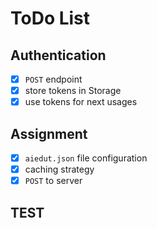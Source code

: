 # ToDo List

## Authentication

- [x] `POST` endpoint
- [x] store tokens in Storage
- [x] use tokens for next usages

## Assignment

- [x] `aiedut.json`  file configuration
- [x] caching strategy
- [x] `POST` to server

## TEST
